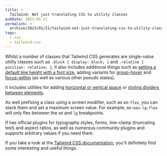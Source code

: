 ```yaml
---
title: >
  Tailwind: Not just translating CSS to utility classes
pubDate: 2023-01-21
permalink: >
  archive/2023/01/21/tailwind-not-just-translating-css-to-utility-classes
tags:
  - css
  - tailwind-css
---
```


Whilst a number of classes that Tailwind CSS generates are single-value utility classes such as `.block { display: block; }` and `.relative { position: relative; }`, it also includes additional things such as [setting a default line height with a font size](https://tailwindcss.com/docs/font-size#setting-the-font-size), adding variants for [group-hover](https://tailwindcss.com/docs/hover-focus-and-other-states#styling-based-on-parent-state) and [focus-within](https://tailwindcss.com/docs/hover-focus-and-other-states#focus-within) (as well as various other pseudo states).

It includes utilities for adding [horizontal or vertical space](https://tailwindcss.com/docs/space#add-horizontal-space-between-children) or [styling dividers between elements](https://tailwindcss.com/docs/divide-style).

As well prefixing a class using a screen modifier, such as `md:flex`, you can stack them and set a maximum screen value. For example, `md:max-lg:flex` will only flex between the `md` and `lg` breakpoints.

If has official plugins for typography styles, forms, line-clamp (truncating text) and aspect ratios, as well as numerous community plugins and supports arbitrary values if you need them.

If you take a look at the [Tailwind CSS documentation](https://tailwindcss.com/docs), you'll definitely find some interesting and useful things.
